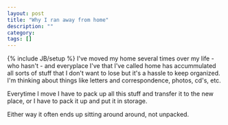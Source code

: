 ```yaml
---
layout: post
title: "Why I ran away from home"
description: ""
category: 
tags: []
---
```

{% include JB/setup %}
I've moved my home several times over my life - who hasn't - and everyplace
I've that I've called home has accummulated all sorts of stuff that I
don't want to lose but it's a hassle to keep organized. I'm thinking
about  things like letters and correspondence, photos, cd's, etc. 

Everytime I move I have to pack up all this stuff and transfer it to
the new place, or I have to pack it up and put it in storage.

Either way it often ends up sitting around around, not unpacked.


